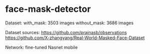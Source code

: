 # face-mask-detector

Dataset:
with_mask: 3503 images
without_mask: 3686 images

Dataset sources:
https://github.com/prajnasb/observations
https://github.com/X-zhangyang/Real-World-Masked-Face-Dataset

Network: fine-tuned Nasnet mobile



